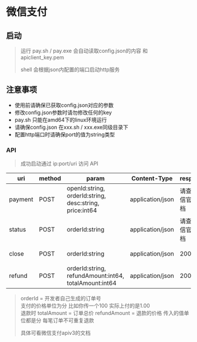 # 微信支付

## 启动

> 运行 pay.sh / pay.exe 会自动读取config.json的内容 和apiclient_key.pem 
>
> shell 会根据json内配置的端口启动http服务

## 注意事项

- 使用前请确保已获取config.json对应的参数
- 修改config.json参数时请勿修改任何的key
- pay.sh 只能在amd64下的linux环境运行
- 请确保config.json 在xxx.sh / xxx.exe同级目录下
- 配置http端口时请确保port的值为string类型

### API

> 成功启动通过 ip:port/uri 访问 API

| uri        | method | param                                                   |Content-Type | response  | desc  |
|------------| ------ |---------------------------------------------------------| -------- |-----------|-------|
| payment    | POST | openId:string, orderId:string, desc:string, price:int64 | application/json| 请查看微信官方文档 | 下单    |
| status     |POST| orderId:string                                          | application/json|   请查看微信官方文档        | 查询订单状态 |
| close | POST| orderId:string                                          |application/json| 200       | 关闭订单  |
| refund | POST| orderId:string, refundAmount:int64, totalAmount:int64   |application/json| 200       | 退款  |



> orderId = 开发者自己生成的订单号 <br/>
> 支付的价格单位为分 比如你传一个100 实际上付的是1.00 <br/>
> 退款时 totalAmount = 订单总价 refundAmount = 退款的价格  传入的值单位都是分 每笔订单不可重复退款 <br/>
>
> 具体可看微信支付apiv3的文档


